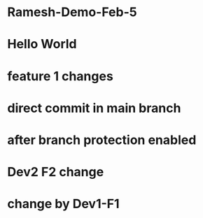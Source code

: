 # Ramesh-Demo-Feb-5

# Hello World


# feature 1 changes

# direct commit in main branch

# after branch protection enabled

# Dev2 F2 change

# change by Dev1-F1

